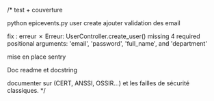 /*
test + couverture 

python epicevents.py user create
ajouter validation des email 

fix : erreur ✗ Erreur: UserController.create_user() missing 4 required positional arguments: 'email', 'password', 'full_name', and 'department'

mise en place sentry

Doc readme et docstring


documenter sur  (CERT, ANSSI, OSSIR…) et les failles de sécurité classiques.
*/